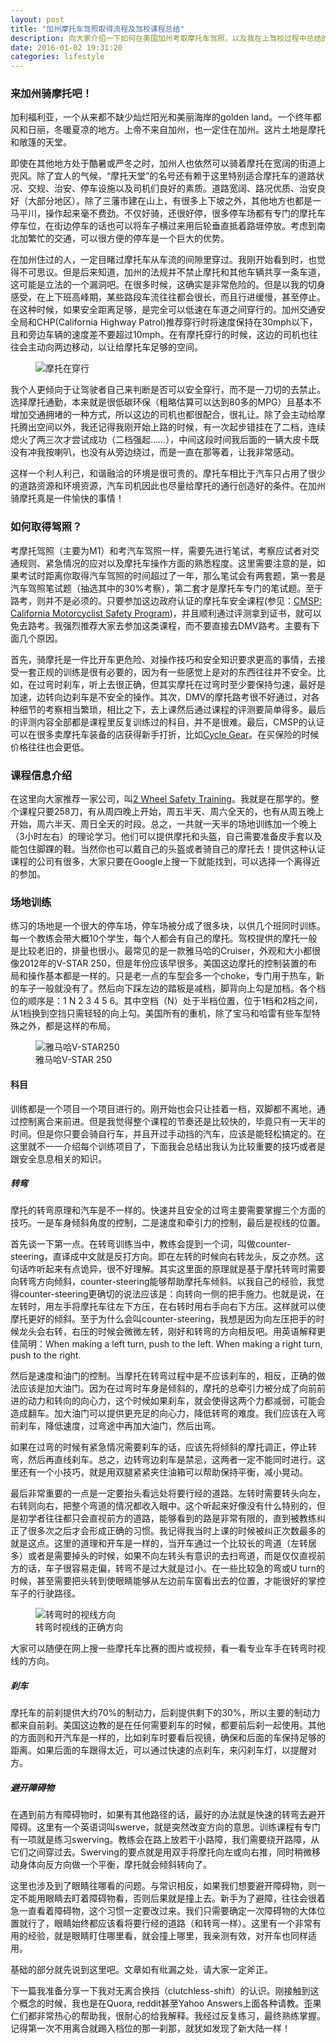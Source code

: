 ```yaml
---
layout: post
title: "加州摩托车驾照取得流程及驾校课程总结"
description: 向大家介绍一下如何在美国加州考取摩托车驾照，以及我在上驾校过程中总结的一些安全要点和操作技巧。
date: 2016-01-02 19:31:20
categories: lifestyle
---
```


### 来加州骑摩托吧！
加利福利亚，一个从来都不缺少灿烂阳光和美丽海岸的golden land。一个终年都风和日丽，冬暖夏凉的地方。上帝不来自加州，也一定住在加州。这片土地是摩托和敞篷的天堂。

即使在其他地方处于酷暑或严冬之时，加州人也依然可以骑着摩托在宽阔的街道上兜风。除了宜人的气候，“摩托天堂”的名号还有赖于这里特别适合摩托车的道路状况、交规、治安、停车设施以及司机们良好的素质。道路宽阔、路况优质、治安良好（大部分地区）。除了三藩市建在山上，有很多上下坡之外，其他地方也都是一马平川，操作起来毫不费劲。不仅好骑，还很好停，很多停车场都有专门的摩托车停车位，在街边停车的话也可以将车子横过来用后轮垂直抵着路堐停放。考虑到南北加繁忙的交通，可以很方便的停车是一个巨大的优势。

在加州住过的人，一定目睹过摩托车从车流的间隙里穿过。我刚开始看到时，也觉得不可思议。但是后来知道，加州的法规并不禁止摩托和其他车辆共享一条车道，这可能是立法的一个漏洞吧。在很多时候，这确实是非常危险的。但是以我的切身感受，在上下班高峰期，某些路段车流往往都会很长，而且行进缓慢，甚至停止。在这种时候，如果安全距离足够，是完全可以低速在车道之间穿行的。加州交通安全局和CHP(California Highway Patrol)推荐穿行时将速度保持在30mph以下，且和旁边车辆的速度差不要超过10mph。在有摩托穿行的时候，这边的司机也往往会主动向两边移动，以让给摩托车足够的空间。

<div>
  <figure>
    <img src="/assets/img/post-motor-intro/lane-sharing.png" alt="摩托在穿行"/>
  </figure>
</div>

我个人更倾向于让驾驶者自己来判断是否可以安全穿行，而不是一刀切的去禁止。选择摩托通勤，本来就是很低碳环保（粗略估算可以达到80多的MPG）且基本不增加交通拥堵的一种方式，所以这边的司机也都很配合，很礼让。除了会主动给摩托腾出空间以外，我还记得我刚开始上路的时候，有一次起步错挂在了二档，连续熄火了两三次才尝试成功（二档强起……），中间这段时间我后面的一辆大皮卡既没有冲我按喇叭，也没有从旁边绕过，而是一直在那等着，让我非常感动。

这样一个利人利己，和谐融洽的环境是很可贵的。摩托车相比于汽车只占用了很少的道路资源和环境资源，汽车司机因此也尽量给摩托的通行创造好的条件。在加州骑摩托真是一件愉快的事情！

### 如何取得驾照？
考摩托驾照（主要为M1）和考汽车驾照一样，需要先进行笔试，考察应试者对交通规则、紧急情况的应对以及摩托车操作方面的熟悉程度。这里需要注意的是，如果考试时距离你取得汽车驾照的时间超过了一年，那么笔试会有两套题，第一套是汽车驾照笔试题（抽选其中的30%考察），第二套才是摩托车专门的笔试题。至于路考，则并不是必须的。只要参加这边政府认证的摩托车安全课程(参见：[CMSP: California Motorcyclist Safety Program])，并且顺利通过评测拿到证书，就可以免去路考。我强烈推荐大家去参加这类课程，而不要直接去DMV路考。主要有下面几个原因。

首先，骑摩托是一件比开车更危险、对操作技巧和安全知识要求更高的事情，去接受一套正规的训练是很有必要的，因为有一些感觉上是对的东西往往并不安全。比如，在过弯时刹车，听上去很正确，但其实摩托在过弯时至少要保持匀速，最好是加速，边转向边刹车是不安全的操作。其次，DMV的摩托路考很不好通过，对各种细节的考察相当繁琐，相比之下，去上课然后通过课程的评测要简单得多。最后的评测内容全部都是课程里反复训练过的科目，并不是很难。最后，CMSP的认证可以在很多卖摩托车装备的店获得新手打折，比如[Cycle Gear]。在买保险的时候价格往往也会更低。


### 课程信息介绍
在这里向大家推荐一家公司，叫[2 Wheel Safety Training]。我就是在那学的。整个课程只要258刀，有从周四晚上开始，周五半天、周六全天的，也有从周五晚上开始，周六半天、周日全天的时段。总之，一共就一天半的场地训练加一个晚上（3小时左右）的理论学习。他们可以提供摩托和头盔，自己需要准备皮手套以及能包住脚踝的鞋。当然你也可以戴自己的头盔或者骑自己的摩托去！提供这种认证课程的公司有很多，大家只要在Google上搜一下就能找到，可以选择一个离得近的参加。

### 场地训练
练习的场地是一个很大的停车场，停车场被分成了很多块，以供几个班同时训练。每一个教练会带大概10个学生，每个人都会有自己的摩托。驾校提供的摩托一般是比较老旧的，排量也很小。最常见的是一款雅马哈的Cruiser，外观和大小都很像2012年的V-STAR 250，但是年份应该早很多。美国这边摩托的控制装置的布局和操作基本都是一样的。只是老一点的车型会多一个choke，专门用于热车，新的车子一般就没有了。然后向下踩左边的踏板是减档，脚背向上勾是加档。各个档位的顺序是：1 N 2 3 4 5 6。其中空档（N）处于半档位置，位于1档和2档之间，从1档换到空挡只需轻轻的向上勾。美国所有的重机，除了宝马和哈雷有些车型特殊之外，都是这样的布局。

<div class="md-10-suffix-1">
  <figure>
    <img src="/assets/img/post-motor-intro/training_motor.png" alt="雅马哈V-STAR250"/>
    <figcaption>雅马哈V-STAR 250</figcaption>
  </figure>
</div>

#### 科目
训练都是一个项目一个项目进行的。刚开始也会只让挂着一档，双脚都不离地，通过控制离合来前进。但是我觉得整个课程的节奏还是比较快的，毕竟只有一天半的时间。但是你只要会骑自行车，并且开过手动挡的汽车，应该是能轻松搞定的。在这里就不一一介绍每个训练项目了，下面我会总结出我认为比较重要的技巧或者是跟安全息息相关的知识。

##### 转弯
摩托的转弯原理和汽车是不一样的。快速并且安全的过弯主要需要掌握三个方面的技巧。一是车身倾斜角度的控制，二是速度和牵引力的控制，最后是视线的位置。

首先谈一下第一点。在转弯训练当中，教练会提到一个词，叫做counter-steering，直译成中文就是反打方向。即在左转的时候向右转龙头，反之亦然。这句话咋听起来有点诡异，很不好理解。其实这里面的原理就是基于摩托转弯时需要向转弯方向倾斜，counter-steering能够帮助摩托车倾斜。以我自己的经验，我觉得counter-steering更确切的说法应该是：向转向一侧的把手施力。也就是说，在左转时，用左手将摩托车往左下方压，在右转时用右手向右下方压。这样就可以使摩托更好的倾斜。至于为什么会叫counter-steering，我想是因为向左压把手的时候龙头会右转，右压的时候会微微左转，刚好和转弯的方向相反吧。用英语解释更佳简明：When making a left turn, push to the left. When making a right turn, push to the right.

然后是速度和油门的控制。当摩托在转弯过程中是不应该刹车的，相反，正确的做法应该是加大油门。因为在过弯时车身是倾斜的，摩托的总牵引力被分成了向前前进的动力和转向的向心力，这个时候如果刹车，就会使得这两个力都减弱，可能会造成翻车。加大油门可以提供更充足的向心力，降低转弯的难度。我们应该在入弯前刹车，降低速度，过弯途中再加大油门，然后出弯。

如果在过弯的时候有紧急情况需要刹车的话，应该先将倾斜的摩托调正，停止转弯，然后再直线刹车。总之，边转弯边刹车是禁忌，这两者一定不能同时进行。这里还有一个小技巧，就是用双腿紧紧夹住油箱可以帮助保持平衡，减小晃动。

最后非常重要的一点是一定要抬头看远处将要行经的道路。左转时需要转头向左，右转则向右，把整个弯道的情况都收入眼中。这个听起来好像没有什么特别的，但是初学者往往都只会直视前方的道路，能够看到的路是非常有限的，直到被教练纠正了很多次之后才会形成正确的习惯。我记得我当时上课的时候被纠正次数最多的就是这点。这里的道理和开车是一样的，当开车通过一个比较长的弯道（左转居多）或者是需要掉头的时候，如果不向左转头有意识的去扫弯道，而是仅仅直视前方的话，车子很容易走偏，转弯不是过大就是过小。在一些比较急的弯或U turn的时候，甚至需要把头转到使眼睛能够从左边前车窗看出去的位置，才能很好的掌控车子的行驶路径。
<div class='md-10-suffix-1'>
  <figure>
    <img src="/assets/img/post-motor-intro/motor_turn.jpg" alt="转弯时的视线方向"/>
    <figcaption>转弯时视线的正确方向</figcaption>
  </figure>
</div>

大家可以随便在网上搜一些摩托车比赛的图片或视频，看一看专业车手在转弯时视线的方向。

##### 刹车
摩托车的前刹提供大约70%的制动力，后刹提供剩下的30%，所以主要的制动力都来自前刹。美国这边教的是在任何需要刹车的时候，都要前后刹一起使用。其他的方面则和开汽车是一样的，比如刹车时要看后视镜，确保和后面的车保持足够的距离。如果后面的车跟得太近，可以通过快速的点刹车，来闪刹车灯，以提醒对方。

##### 避开障碍物
在遇到前方有障碍物时，如果有其他路径的话，最好的办法就是快速的转弯去避开障碍。这里有一个英语词叫swerve，就是突然改变方向的意思。训练课程有专门有一项就是练习swerving。教练会在路上放若干小路障，我们需要绕开路障，从它们之间穿过去。Swerving的要点就是用双手将摩托向左或向右推，同时稍微移动身体向反方向做一个平衡，摩托就会倾斜转向了。

这里也涉及到了眼睛往哪看的问题。与常识相反，如果我们想要避开障碍物，则一定不能用眼睛去盯着障碍物看，否则后果就是撞上去。新手为了避障，往往会很着急一直看着障碍物，这个习惯一定要改过来。我们只需要确定一次障碍物的大体位置就行了，眼睛始终都应该看将要行经的道路（和转弯一样）。这里有一个非常有用的经验，就是眼睛盯住哪里看，就会撞上哪里，我亲测有效，对开车也同样适用。

基础的部分就先说到这里吧。文章如有纰漏之处，请大家一定斧正。

下一篇我准备分享一下我对无离合换挡（clutchless-shift）的认识。刚接触到这个概念的时候，我也是在Quora, reddit甚至Yahoo Answers上面各种请教。歪果仁们都非常热心的帮助我，很耐心的给我解释。我经过反复练习，最终熟练掌握。记得第一次不用离合就踢入档位的那一刹那，就犹如发现了新大陆一样！

[CMSP: California Motorcyclist Safety Program]: http://cmsp.msi5.com/
[Cycle Gear]:                                   http://www.cyclegear.com/
[2 Wheel Safety Training]:                      http://2wheelsafety.com/
